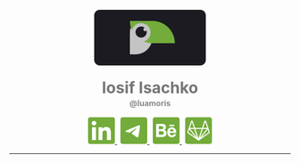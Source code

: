 <p align="center">
	<img width="200" src="https://raw.githubusercontent.com/luamoris/luamoris/c22469486930599100e874425f560a1587611d35/assets/logo.svg" align="center" alt="Logo."/>
	<h3 align="center">
		<span style="font-size: 28px; color: #767676;">Iosif Isachko</span><br/>
		<span style="font-size: 14px; color: #8A8A8A;">@luamoris</span>
	</h3>
</p>
<p align="center">
	<a style="margin: 0 3px;" href="https://www.linkedin.com/in/iosif-isachko-2631061a7/" target="_blanck">
		<img src="https://raw.githubusercontent.com/luamoris/luamoris/c22469486930599100e874425f560a1587611d35/assets/linkedin.svg" alt="Linkedin"/>
	</a>
	<a style="margin: 0 3px;" href="https://t.me/I0S1F" target="_blanck">
		<img src="https://raw.githubusercontent.com/luamoris/luamoris/c22469486930599100e874425f560a1587611d35/assets/telegram.svg" alt="Telegram"/>
	</a>
	<a style="margin: 0 3px;" href="https://www.behance.net/yaiosifua2980" target="_blanck">
		<img src="https://raw.githubusercontent.com/luamoris/luamoris/c22469486930599100e874425f560a1587611d35/assets/behance.svg" alt="Behance"/>
	</a>
	<a style="margin: 0 3px;" href="https://gitlab.com/luamoris" target="_blanck">
		<img src="https://raw.githubusercontent.com/luamoris/luamoris/c22469486930599100e874425f560a1587611d35/assets/gitlab.svg" alt="Behance"/>
	</a>
</p>

---
<!--
## What's so interesting

## Languages and Tools

![Dart][dart]
![Javascript][js]
![Linkedin][linkedin]

[linkedin]: https://img.shields.io/badge/-434343?style=for-the-badge&logo=linkedin&logoColor=e9d54d

## Follow Me

## Stats

[![Top Langs][lan]][stats]

[![GitHub stats][rep]][stats]

[![Readme Card][rep-template]][stats]





---
[logo]: ./assets/logo.svg
[github]: https://github.com/luamoris

[dart]: https://img.shields.io/badge/-dart-434343?style=for-the-badge&logo=dart&logoColor=097cdb
[js]: https://img.shields.io/badge/-javascript-434343?style=for-the-badge&logo=javascript&logoColor=e9d54d

[rep]: https://github-readme-stats.vercel.app/api?username=luamoris&show_icons=true&theme=dark&hide_rank=true&include_all_commits=true&custom_title=Repository&bg_color=1C1B21&icon_color=E57A45

[lan]: https://github-readme-stats.vercel.app/api/top-langs/?username=luamoris

[stats]: https://github.com/luamoris/github-readme-stats

[rep-template]: https://github-readme-stats.vercel.app/api/pin/?username=luamoris&repo=template&bg_color=1C1B21&text_color=fff

-->